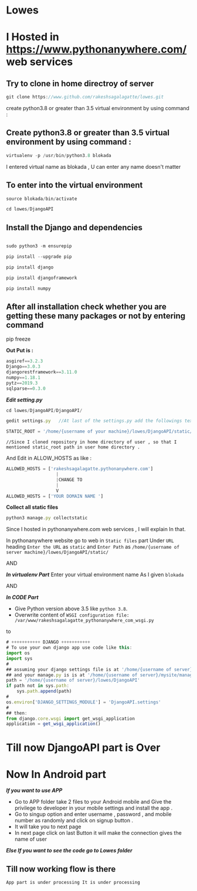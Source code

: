 # Lowes 

# I Hosted in https://www.pythonanywhere.com/ web services 

## Try to clone in home directroy of server
``` js
git clone https://www.github.com/rakeshsagalagatte/lowes.git
```


create python3.8 or greater than  3.5  virtual environment by using command :

## Create python3.8 or greater than  3.5  virtual environment by using command :

``` js
virtualenv -p /usr/bin/python3.8 blokada
```
I entered virtual name as blokada , U can enter any name doesn't matter

##  To enter into the virtual environment 

``` js
source blokada/bin/activate  

cd lowes/DjangoAPI
```

## Install the Django and dependencies

``` js

sudo python3 -m ensurepip

pip install --upgrade pip    

pip install django 

pip install djangoframework 

pip install numpy   
```

## After all installation check whether you are getting these many packages or not by entering command

pip freeze 

**Out Put is :**

``` js 
asgiref==3.2.3
Django==3.0.3
djangorestframework==3.11.0
numpy==1.18.1
pytz==2019.3
sqlparse==0.3.0
```


***Edit setting.py*** 

``` js 
cd lowes/DjangoAPI/DjangoAPI/

gedit settings.py   //At last of the settings.py add the followings text

STATIC_ROOT = '/home/{username of your machine}/lowes/DjangoAPI/static/'
```

`//Since I cloned repository in home directory of user , so that I mentioned static_root path in user home directory .`

And Edit in ALLOW_HOSTS as like :

``` js 
ALLOWED_HOSTS = ['rakeshsagalagatte.pythonanywhere.com'] 
                   |
                   |CHANGE TO 
                   |
                   V
ALLOWED_HOSTS = ['YOUR DOMAIN NAME ']                   

```




**Collect all static files**

``` js 
python3 manage.py collectstatic
```

Since I hosted in pythonanywhere.com web services , I will explain In that.

In pythonanywhere website go to web in `Static files` part  Under  `URL` heading 
`Enter the URL` as `static` and
`Enter Path` as `/home/{username of server machine}/lowes/DjangoAPI/static/`

AND 

***In virtualenv Part***
 Enter your virtual environment name As I given `blokada` 

AND 

***In CODE Part***
- Give Python version above 3.5 like `python 3.8`.
- Overwrite content of `WSGI configuration file:
/var/www/rakeshsagalagatte_pythonanywhere_com_wsgi.py` 

to 

``` js 
# +++++++++++ DJANGO +++++++++++
# To use your own django app use code like this:
import os
import sys
#
## assuming your django settings file is at '/home/{username of server}/mysite/mysite/settings.py'
## and your manage.py is is at '/home/{username of server}/mysite/manage.py'
path = '/home/{username of server}/lowes/DjangoAPI'
if path not in sys.path:
    sys.path.append(path)
#
os.environ['DJANGO_SETTINGS_MODULE'] = 'DjangoAPI.settings'
#
## then:
from django.core.wsgi import get_wsgi_application
application = get_wsgi_application()

```
# Till now DjangoAPI part is Over 

# Now In Android part

***If you want to use APP***

- Go to APP folder take 2 files to your Android mobile and Give the privilege to developer in your mobile settings and install the app .
- Go to singup option and enter username , password , and mobile number as randomly and click on signup button .
- It will take you to next page 
- In next page click on last Button it will make the connection gives the name of user 

***Else If you want to see the code go to Lowes folder***



## Till now working flow is there 
 ` App part is under processing It is under processing `












